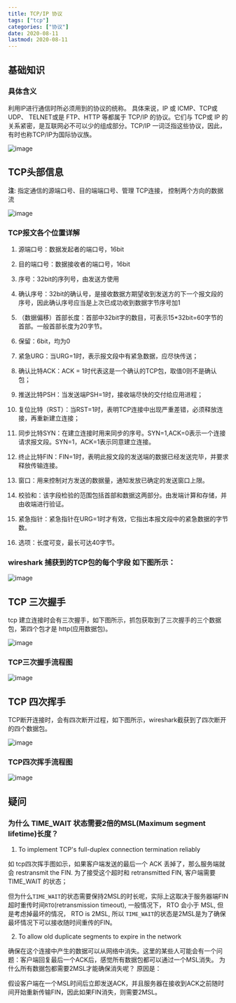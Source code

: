 ```yaml
---
title: TCP/IP 协议
tags: ["tcp"]
categories: ["协议"]
date: 2020-08-11
lastmod: 2020-08-11
---
```



## 基础知识

### 具体含义
利用IP进行通信时所必须用到的协议的统称。 具体来说，IP 或 ICMP、TCP或 UDP、 TELNET或是 FTP、HTTP 等都属于 TCP/IP 的协议。它们与 TCP或 IP 的关系紧密，是互联网必不可以少的组成部分。TCP/IP 一词泛指这些协议，因此，有时也称TCP/IP为国际协议族。


![image](https://user-images.githubusercontent.com/5203608/89868390-4d5aa000-dbe5-11ea-8596-2c25a6acf0bf.png)


## TCP头部信息
__注__: 指定通信的源端口号、目的端端口号、管理 TCP连接， 控制两个方向的数据流

![image](https://user-images.githubusercontent.com/5203608/89868541-8c88f100-dbe5-11ea-87df-01f5c0577201.png)


### TCP报文各个位置详解

1. 源端口号：数据发起者的端口号，16bit

2. 目的端口号：数据接收者的端口号，16bit

3. 序号：32bit的序列号，由发送方使用

4. 确认序号：32bit的确认号，是接收数据方期望收到发送方的下一个报文段的序号，因此确认序号应当是上次已成功收到数据字节序号加1

5. （数据偏移）首部长度：首部中32bit字的数目，可表示15*32bit=60字节的首部。一般首部长度为20字节。

6. 保留：6bit，均为0

7. 紧急URG：当URG=1时，表示报文段中有紧急数据，应尽快传送；

8. 确认比特ACK：ACK = 1时代表这是一个确认的TCP包，取值0则不是确认包；

9. 推送比特PSH：当发送端PSH=1时，接收端尽快的交付给应用进程；

10. 复位比特（RST）：当RST=1时，表明TCP连接中出现严重差错，必须释放连接，再重新建立连接；

11. 同步比特SYN：在建立连接时用来同步的序号。SYN=1,ACK=0表示一个连接请求报文段。SYN=1，ACK=1表示同意建立连接。

12. 终止比特FIN：FIN=1时，表明此报文段的发送端的数据已经发送完毕，并要求释放传输连接。

13. 窗口：用来控制对方发送的数据量，通知发放已确定的发送窗口上限。

14. 校验和：该字段检验的范围包括首部和数据这两部分。由发端计算和存储，并由收端进行验证。

15. 紧急指针：紧急指针在URG=1时才有效，它指出本报文段中的紧急数据的字节数。

16. 选项：长度可变，最长可达40字节。


### wireshark 捕获到的TCP包的每个字段 如下图所示：

![image](https://user-images.githubusercontent.com/5203608/89869523-0a013100-dbe7-11ea-9eaa-51ad595e22ed.png)

## TCP 三次握手

tcp 建立连接时会有三次握手，如下图所示，抓包获取到了三次握手的三个数据包，第四个包才是 http(应用数据包)。

![image](https://user-images.githubusercontent.com/5203608/89892956-164ab580-dc0a-11ea-86bf-696af982f95d.png)


### TCP三次握手流程图

![image](https://user-images.githubusercontent.com/5203608/89893858-b94fff00-dc0b-11ea-8bc8-cc35a784e56e.png)

## TCP 四次挥手

TCP断开连接时，会有四次断开过程，如下图所示，wireshark截获到了四次断开的四个数据包。

![image](https://user-images.githubusercontent.com/5203608/89894547-d5a06b80-dc0c-11ea-863d-e047070c540d.png)

### TCP四次挥手流程图
![image](https://user-images.githubusercontent.com/5203608/89894616-f4066700-dc0c-11ea-82b5-87c54d44afb5.png)


## 疑问

### 为什么 TIME_WAIT 状态需要2倍的MSL(Maximum segment lifetime)长度？

1. To implement TCP's full-duplex connection termination reliably

如 tcp四次挥手图如示，如果客户端发送的最后一个 ACK 丢掉了，那么服务端就会 restransmit the FIN. 为了接受这个超时和 retransmitted FIN, 客户端需要 TIME_WAIT 的状态；

但为什么`TIME_WAIT`的状态需要保持2MSL的时长呢，实际上这取决于服务器端FIN超时重传时间`RTO`(retransmission timeout), 一般情况下， RTO 会小于 MSL, 但是考虑掉最坏的情况，
RTO is 2MSL, 所以 `TIME_WAIT`的状态是2MSL是为了确保最坏情况下可以接收随时间重传的FIN。

2. To allow old duplicate segments to expire in the network

确保在这个连接中产生的数据可以从网络中消失。这里的某些人可能会有一个问题：客户端回复最后一个ACK后，感觉所有数据包都可以通过一个MSL消失。 为什么所有数据包都需要2MSL才能确保消失呢？ 原因是：

假设客户端在一个MSL时间后立即发送ACK，并且服务器在接收到ACK之前随时间开始重新传输FIN，因此如果FIN消失，则需要2MSL。